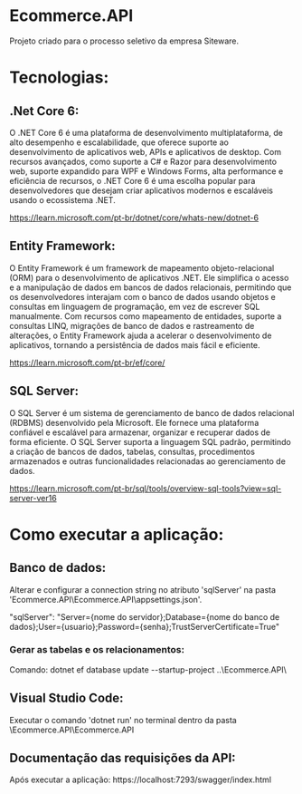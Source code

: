 # Ecommerce.API
Projeto criado para o processo seletivo da empresa Siteware.

# Tecnologias:

## .Net Core 6:
O .NET Core 6 é uma plataforma de desenvolvimento multiplataforma, de alto desempenho e escalabilidade, que oferece suporte ao desenvolvimento de aplicativos web, APIs e aplicativos de desktop. Com recursos avançados, 
como suporte a C# e Razor para desenvolvimento web, suporte expandido para WPF e Windows Forms, alta performance e eficiência de recursos, o .NET Core 6 é uma escolha popular para desenvolvedores que desejam criar 
aplicativos modernos e escaláveis usando o ecossistema .NET.

https://learn.microsoft.com/pt-br/dotnet/core/whats-new/dotnet-6

## Entity Framework:
O Entity Framework é um framework de mapeamento objeto-relacional (ORM) para o desenvolvimento de aplicativos .NET. Ele simplifica o acesso e a manipulação de dados em bancos de dados relacionais, 
permitindo que os desenvolvedores interajam com o banco de dados usando objetos e consultas em linguagem de programação, em vez de escrever SQL manualmente. Com recursos como mapeamento de entidades, 
suporte a consultas LINQ, migrações de banco de dados e rastreamento de alterações, o Entity Framework ajuda a acelerar o desenvolvimento de aplicativos, tornando a persistência de dados mais fácil e eficiente.

https://learn.microsoft.com/pt-br/ef/core/

## SQL Server:
O SQL Server é um sistema de gerenciamento de banco de dados relacional (RDBMS) desenvolvido pela Microsoft. Ele fornece uma plataforma confiável e escalável para armazenar, organizar e recuperar dados de forma eficiente. 
O SQL Server suporta a linguagem SQL padrão, permitindo a criação de bancos de dados, tabelas, consultas, procedimentos armazenados e outras funcionalidades relacionadas ao gerenciamento de dados. 

https://learn.microsoft.com/pt-br/sql/tools/overview-sql-tools?view=sql-server-ver16

# Como executar a aplicação:

## Banco de dados:
Alterar e configurar a connection string no atributo 'sqlServer' na pasta 'Ecommerce.API\Ecommerce.API\appsettings.json'.

"sqlServer": "Server={nome do servidor};Database={nome do banco de dados};User={usuario};Password={senha};TrustServerCertificate=True"

### Gerar as tabelas e os relacionamentos:
Comando: dotnet ef database update --startup-project ..\Ecommerce.API\

## Visual Studio Code:
Executar o comando 'dotnet run' no terminal dentro da pasta \Ecommerce.API\Ecommerce.API

## Documentação das requisições da API:
Após executar a aplicação: https://localhost:7293/swagger/index.html

